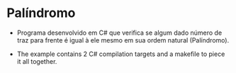 # Palíndromo

* Programa desenvolvido em C# que verifica se algum dado número de traz para frente é igual à ele mesmo em sua ordem natural (Palíndromo).

* The example contains 2 C# compilation targets and a makefile to piece it all together.
